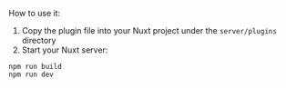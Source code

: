 How to use it:

1. Copy the plugin file into your Nuxt project under the `server/plugins` directory
2. Start your Nuxt server:
```
npm run build
npm run dev
```
